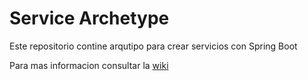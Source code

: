 # Service Archetype
Este repositorio contine arqutipo para crear servicios con Spring Boot

Para mas informacion consultar la [wiki](https://github.com/abeldevelop/backend-architecture/wiki/Service-Archetype)